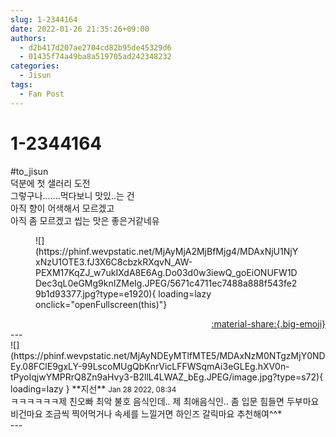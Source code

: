 ```yaml
---
slug: 1-2344164
date: 2022-01-26 21:35:26+09:00
authors:
  - d2b417d207ae2704cd82b95de45329d6
  - 01435f74a49ba8a519705ad242348232
categories:
  - Jisun
tags:
  - Fan Post
---
```


# 1-2344164

<div class="post-container" markdown="1">
<div class="content-container md-sidebar__scrollwrap" markdown="1">

\#to_jisun<br>덕분에 첫 샐러리 도전<br>그렇구나.......먹다보니 맛있..는 건 <br>아직 향이 어색해서 모르겠고<br>아직 좀 모르겠고 씹는 맛은 좋은거같네유
<figure markdown="1">
![](https://phinf.wevpstatic.net/MjAyMjA2MjBfMjg4/MDAxNjU1NjYxNzU1OTE3.fJ3X6C8cbzkRXqvN_AW-PEXM17KqZJ_w7ukIXdA8E6Ag.Do03d0w3iewQ_goEiONUFW1DDec3qL0eGMg9knIZMeIg.JPEG/5671c4711ec7488a888f543fe29b1d93377.jpg?type=e1920){ loading=lazy onclick="openFullscreen(this)"}
</figure>


</div>
</div>

<div style="text-align: right;" markdown="1">
<a href="https://weverse.io/fromis9/fanpost/1-2344164" style="text-align: right;">:material-share:{.big-emoji}</a>
</div>
---

<div class="comments-container md-sidebar__scrollwrap" markdown="1">
<div class="comment" markdown="1">
<div class='id-container' markdown="1">
![](https://phinf.wevpstatic.net/MjAyNDEyMTlfMTE5/MDAxNzM0NTgzMjY0NDEy.08FClE9gxLY-99LscoMUgQbKnrVicLFFWSqmAi3eGLEg.hXV0n-tPyoIqjwYMPRrQ8Zn9aHvy3-B2llL4LWAZ_bEg.JPEG/image.jpg?type=s72){ loading=lazy }
**<span class="artist">지선</span>** <small>Jan 28 2022, 08:34</small><br>
</div>
<div class='comment-body' markdown="1">
ㅋㅋㅋㅋㅋㅋ제 친오빠 최악 불호 음식인데.. 제 최애음식인.. 좀 입문 힘들면 두부마요 비건마요 조금씩 찍어먹거나 속세를 느낄거면 하인즈 갈릭마요 추천해여^^*
</div>
</div>
</div>
---
